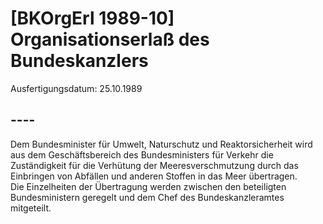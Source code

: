 # [BKOrgErl 1989-10] Organisationserlaß des Bundeskanzlers

Ausfertigungsdatum: 25.10.1989

 

## ----

Dem Bundesminister für Umwelt, Naturschutz und Reaktorsicherheit wird aus dem Geschäftsbereich des Bundesministers für Verkehr die Zuständigkeit für die Verhütung der Meeresverschmutzung durch das Einbringen von Abfällen und anderen Stoffen in das Meer übertragen.  
Die Einzelheiten der Übertragung werden zwischen den beteiligten Bundesministern geregelt und dem Chef des Bundeskanzleramtes mitgeteilt.
